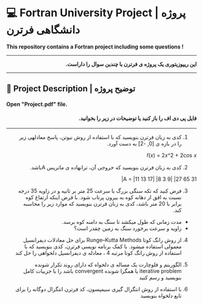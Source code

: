 # :computer: Fortran University Project | پروژه دانشگاهی فرترن
**This repository contains a Fortran project including some questions !**
 
<div dir="rtl">

---
**این ریپوزیتوری یک پروژه ی فرترن با چندین سوال را داراست.**
 
</div>
 
---

## :page_facing_up: Project Description | توضیح پروژه
#### Open "Project.pdf" file.
<div dir="rtl">

#### فایل پی دی اف را باز کنید یا توضیحات در زیر را بخوانید. 
</div>

---
<div dir="rtl">

1. کدی به زبان فرترن بنویسید که با استفاده از روش نیوتن، پاسخ معادلهی زیر را در بازه ی [0, -2] به دست آورد.

𝑓(𝑥) = 2𝑥^2 + 2cos 𝑥

2. کدی به زبان فرترن بنویسید که خروجی آن، ترانهاده ی ماتریس  Aباشد.

A = 
|11 13 17|
|8 3 9|
|27 65 31|

3. فرض کنید که تکه سنگی بزرگ با سرعت 25 متر بر ثانیه و در زاویه 35 درجه نسبت به افق از دهانه کوه به بیرون پرتاب شود.
با فرض اینکه ارتفاع کوه برابر با  20 متر باشد، کدی به زبان فرترن بنویسید که موارد زیر را محاسبه کند.
* مدت زمانی که طول میکشد تا سنگ به دامنه کوه برسد.
* زاویه و سرعت برخورد سنگ به زمین چقدر است؟
 

4. از روش رانگ کوتا Runge–Kutta Methods برای حل معادلات دیفرانسیل معمولی استفاده میشود. با کمک برنامه نویسی فرترن، کدی بنویسید که با استفاده از روش رانگ کوتا مرتبه 4 ، معادله ی دیفرانسیل دلخواهی را حل کند

5. الگوریتم و فلوچارت یک مساله ی دلخواه که دارای روند تکرار شونده iterative problem یا همگرا شونده convergent باشد را با جزییات کامل بنویسید و رسم کنید

6. با استفاده از روش انتگرال گیری سیمپسون، کد فرترن انتگرال دوگانه را برای تابع دلخواه بنویسید

</div>
 
